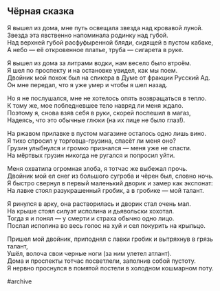## Чёрная сказка
Я вышел из дома, мне путь освещала звезда над кровавой луной.  
Звезда эта явственно напоминала родинку над губой.  
Над верхней губой расфуфыренной бляди, сидящей в пустом кабаке,  
А небо — её откровенное платье, труба — сигарета в руке.

Я вышел из дома за литрами водки, нам весело было втроём.  
Я шел по проспекту и на остановке увидел, как мы поем.  
Двойник мой похож был на спикера в Думе от фракции Русский Ад.  
Он мне передал, что я уже умер и чтобы я шел назад.

Но я не послушался, мне не хотелось опять возвращаться в тепло.  
К тому же, мое побледневшее тело навряд ли меня ждало.  
Поэтому я, снова взяв себя в руки, скорей поспешил в магаз,  
Надеясь, что это обычные глюки (на их лице не было глаз!).

На ржавом прилавке в пустом магазине осталось одно лишь вино.  
Я тихо спросил у торговца-грузина, спасёт ли меня оно?  
Грузин улыбнулся и громко признался — меня уже не спасти.  
На мёртвых грузин никогда не ругался и попросил уйти.  

Меня охватила огромная злоба, я тотчас же выбежал прочь.  
Двойник мой ел снег из большого сугроба и чёрен был, словно ночь.  
Я быстро свернул в первый маленький дворик и замер как экспонат:  
На лавке стоял разукрашенный гробик, а в гробике — мой талант.

Я ринулся в арку, она растворилась и дворик стал очень мал.  
На крыше стоял силуэт исполина и дьявольски хохотал.  
Тогда я и понял — у смерти и страха обычно одно лицо.  
Послал исполина во весь голос на хуй и сел покурить на крыльцо.

Пришел мой двойник, приподнял с лавки гробик и вытряхнув в грязь талант,  
Ушёл, волоча свои черные ноги (за ним улетел атлант).  
 Дома и проспекты тотчас посветлели, заполнив собой пустоту.   
Я нервно проснулся в помятой постели в холодном кошмарном поту.

#archive